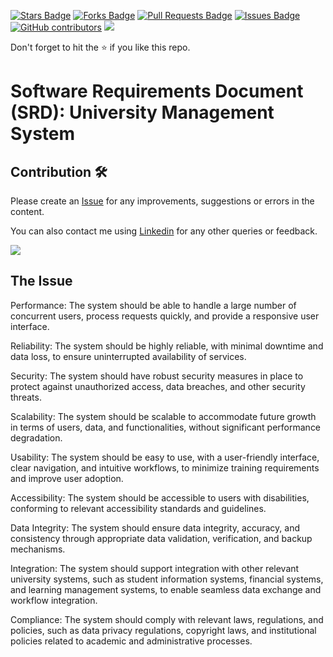 <a href="https://github.com/drshahizan/software-engineering/stargazers"><img src="https://img.shields.io/github/stars/drshahizan/software-engineering" alt="Stars Badge"/></a>
<a href="https://github.com/drshahizan/software-engineering/network/members"><img src="https://img.shields.io/github/forks/drshahizan/software-engineering" alt="Forks Badge"/></a>
<a href="https://github.com/drshahizan/software-engineering/pulls"><img src="https://img.shields.io/github/issues-pr/drshahizan/software-engineering" alt="Pull Requests Badge"/></a>
<a href="https://github.com/drshahizan/software-engineering"><img src="https://img.shields.io/github/issues/drshahizan/software-engineering" alt="Issues Badge"/></a>
<a href="https://github.com/drshahizan/software-engineering/graphs/contributors"><img alt="GitHub contributors" src="https://img.shields.io/github/contributors/drshahizan/software-engineering?color=2b9348"></a>
![](https://visitor-badge.glitch.me/badge?page_id=drshahizan/software-engineering)

Don't forget to hit the :star: if you like this repo.

# Software Requirements Document (SRD): University Management System



## Contribution 🛠️
Please create an [Issue](https://github.com/drshahizan/software-engineering/issues) for any improvements, suggestions or errors in the content.

You can also contact me using [Linkedin](https://www.linkedin.com/in/drshahizan/) for any other queries or feedback.

![](https://visitor-badge.glitch.me/badge?page_id=drshahizan)

## The Issue
Performance: The system should be able to handle a large number of concurrent users, process requests quickly, and provide a responsive user interface.

Reliability: The system should be highly reliable, with minimal downtime and data loss, to ensure uninterrupted availability of services.

Security: The system should have robust security measures in place to protect against unauthorized access, data breaches, and other security threats.

Scalability: The system should be scalable to accommodate future growth in terms of users, data, and functionalities, without significant performance degradation.

Usability: The system should be easy to use, with a user-friendly interface, clear navigation, and intuitive workflows, to minimize training requirements and improve user adoption.

Accessibility: The system should be accessible to users with disabilities, conforming to relevant accessibility standards and guidelines.

Data Integrity: The system should ensure data integrity, accuracy, and consistency through appropriate data validation, verification, and backup mechanisms.

Integration: The system should support integration with other relevant university systems, such as student information systems, financial systems, and learning management systems, to enable seamless data exchange and workflow integration.

Compliance: The system should comply with relevant laws, regulations, and policies, such as data privacy regulations, copyright laws, and institutional policies related to academic and administrative processes.
